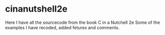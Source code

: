 # cinanutshell2e

Here I have all the sourcecode from the book C in a Nutchell 2e 
Some of the examples I have recoded, added fetures and comments. 